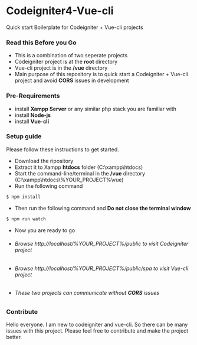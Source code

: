 # Codeigniter4-Vue-cli
Quick start Boilerplate for Codeigniter + Vue-cli projects




### Read this Before you Go
- This is a combination of two seperate projects
- Codeigniter project is at the **root** directory
- Vue-cli project is in the **/vue** directory
- Main purpose of this repository is to quick start a Codeigniter + Vue-cli project and avoid **CORS** issues in development

### Pre-Requirements
- install **Xampp Server** or any similar php stack you are familiar with
- install **Node-js** 
- install **Vue-cli**

### Setup guide
Please follow these instructions to get started.
- Download the ripository
- Extract it to Xampp **htdocs** folder (C:\xampp\htdocs)
- Start the command-line/terminal in the **/vue** directory (C:\xampp\htdocs\\%YOUR_PROJECT%\\vue) 
- Run the following command
```sh
$ npm install
```
- Then run the following command and **Do not close the terminal window**
```sh
$ npm run watch
```
- Now you are ready to go
- ###### Browse http://localhost/%YOUR_PROJECT%/public to visit Codeigniter project
- ###### Browse http://localhost/%YOUR_PROJECT%/public/spa to visit Vue-cli project
- ###### These two projects can communicate without **CORS** issues

### Contribute
Hello everyone. I am new to codeigniter and vue-cli. So there can be many issues with this project. Please feel free to contribute and make the project better.
